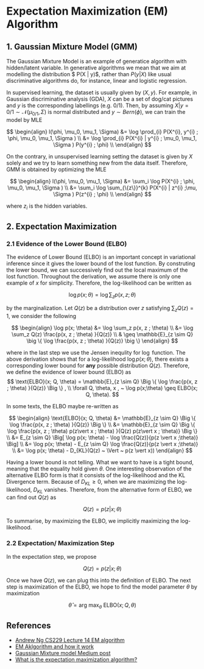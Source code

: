 # Expectation Maximization (EM) Algorithm 


## 1. Gaussian Mixture Model (GMM)
The Gaussian Mixture Model is an example of generatice algorithm with hidden/latent variable. In generative algorithms we mean that we aim at modelling the distribution $
P(X | y)$, rather than $P(y | X)$ like usual discriminative algorithms do, for instance, linear and logistic regression. 

In supervised learning, the dataset is usually given by $(X,y)$. For example, in Gaussian discriminative analysis (GDA), $X$
can be a set of dog/cat pictures and $y$ is the corresponding labellings (e.g. 0/1). Then, by assuming $X| y={0/1} \sim \mathcal{N}(\mu_{0/1}, \Sigma)$ is normal distributed and $y \sim Bern(\phi)$, we can train the model by MLE  

$$
\begin{align}
l(\phi, \mu_0, \mu_1, \Sigma) &= \log \prod_{i} P(X^{i}, y^{i} ; \phi, \mu_0, \mu_1, \Sigma ) \\ 
&= \log \prod_{i} P(X^{i} | y^{i} ; \mu_0, \mu_1, \Sigma ) P(y^{i} ; \phi) \\ 
\end{align}
$$

On the contrary, in unsupervised learning setting the dataset is given by $X$ solely and we try to learn something new from the data itself. Therefore, GMM is obtained by optimizing the MLE

$$
\begin{align}
l(\phi, \mu_0, \mu_1, \Sigma) &= \sum_i \log  P(X^{i} ; \phi, \mu_0, \mu_1, \Sigma ) \\ 
&= \sum_i  \log \sum_{\{z\}}^{k} P(X^{i} | z^{i} ;\mu, \Sigma ) P(z^{i} ; \phi) \\ 
\end{align}
$$

where $z_i$ is the hidden variables. 



## 2. Expectation Maximization 

### 2.1 Evidence of the Lower Bound (ELBO)
The evidence of Lower Bound (ELBO) is an important concept in variational inference since it gives the lower bound of the lost function. By construting the lower bound, we can successively find out the local maximum of the lost function. Throughout the derivation, we assume there is only one example of $x$ for simplicity. Therefore, the log-likelihood can be written as 

$$
\log p(x ; \theta) = \log \sum_z p(x, z ; \theta)
$$

by the marginalization. Let $Q(z)$ be a distribution over $z$ satisfying $\sum_z Q(z)  = 1$, we consider the following 

$$
\begin{align}
\log p(x; \theta) &= \log \sum_z p(x, z ; \theta) \\ 
&= \log \sum_z  Q(z)  \frac{p(x, z ; \theta) }{Q(z)} \\ 
& \geq  \mathbb{E}_{z \sim Q} \big \{ \log \frac{p(x, z ; \theta) }{Q(z)} \big \}
\end{align} 
$$



where in the last step we use the Jensen inequlity for $\log$ function. The above derivation shows that for a log-likelihood $\log p(x ; \theta)$, there exists a corresponding lower bound for **any** possible distribution $Q(z)$. Therefore, we define the evidence of lower bound (ELBO) as 
$$
\text{ELBO}(x; Q, \theta) = \mathbb{E}_{z \sim Q} \Big \{ \log \frac{p(x, z ; \theta) }{Q(z)} \Big \} , \\ 
\forall Q, \theta, x , ~ \log p(x;\theta) \geq ELBO(x; Q, \theta).
$$

In some texts, the ELBO maybe re-written as 

$$
\begin{align}
\text{ELBO}(x; Q, \theta) &= \mathbb{E}_{z \sim Q} \Big \{ \log \frac{p(x, z ; \theta) }{Q(z)} \Big \} \\ 
 &= \mathbb{E}_{z \sim Q} \Big \{ \log \frac{p(x, z ; \theta) p(z\vert x ; \theta) }{Q(z) p(z\vert x ; \theta)} \Big \} \\ 
&= E_{z \sim Q} \Big[ \log p(x; \theta) - \log \frac{Q(z)}{p(z \vert x ;\theta)} \Big]  \\ 
&= \log p(x; \theta) - E_{z \sim Q} \log \frac{Q(z)}{p(z \vert x ;\theta)}   \\ 
&= \log p(x; \theta) - D_{KL}(Q(z) ~  \Vert ~ p(z \vert x))
\end{align}
$$

Having a lower bound is not telling. What we want to have is a tight bound, meaning that the equality hold given $\theta$. One interesting observation of the alternative ELBO form is that it consists of the log-likelihood and the KL Divergence term. Because of $D_{KL} \geq 0$, when we are maximizing the log-likelihood, $D_{KL}$ vanishes. Therefore, from the alternative form of ELBO, we can find out $Q(z)$ as 

$$
Q(z) = p(z \vert x ; \theta )
$$

To summarise, by maximizing the ELBO, we implicitly maximizing the log-likelihood. 
### 2.2 Expectation/ Maximization Step

In the expectation step, we propose 

$$
Q(z) =  p(z \vert x ; \theta )
$$

Once we have $Q(z)$, we can plug this into the definition of ELBO. The next step is maximization of the ELBO, we hope to find the model parameter $\theta$ by maximization 

$$
\hat \theta = \text{arg max}_{\theta} ~ \text{ELBO}(x;  Q,\theta)
$$





##  References
- [Andrew Ng CS229 Lecture 14 EM algorithm](https://www.youtube.com/watch?v=rVfZHWTwXSA&list=PLoROMvodv4rMiGQp3WXShtMGgzqpfVfbU&index=14)
- [EM Aklgorithm and how it work](https://www.youtube.com/watch?v=REypj2sy_5U&t=1s)
- [Gaussian Mixture model Medium post](https://medium.com/swlh/gaussian-mixture-models-gmm-1327a2a62a)
- [What is the expectation maximization algorithm?](http://ai.stanford.edu/~chuongdo/papers/em_tutorial.pdf)
